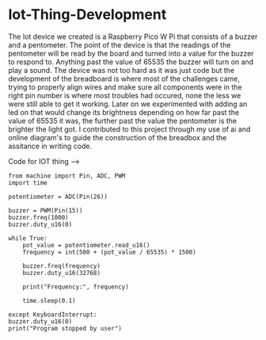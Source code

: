 # Iot-Thing-Development

The Iot device we created is a Raspberry Pico W Pi that consists of a buzzer and a pentometer. The
point of the device is that the readings of the pentometer will be read by the board and turned
into a value for the buzzer to respond to. Anything past the value of 65535 the buzzer will turn on 
and play a sound. The device was not too hard as it was just code but the development of the 
breadboard is where most of the challenges came, trying to properly align wires and make sure
all components were in the right pin number is where most troubles had occured, none the less 
we were still able to get it working. Later on we experimented with adding an led on that would
change its brightness depending on how far past the value of 65535 it was, the further past the
value the pentometer is the brighter the light got. I contributed to this project through my 
use of ai and online diagram's to guide the construction of the breadbox and the assitance in 
writing code.


Code for IOT thing -->

    from machine import Pin, ADC, PWM
    import time

    potentiometer = ADC(Pin(26))

    buzzer = PWM(Pin(15))
    buzzer.freq(1000) 
    buzzer.duty_u16(0)

    while True:
        pot_value = potentiometer.read_u16()
        frequency = int(500 + (pot_value / 65535) * 1500)
        
        buzzer.freq(frequency)
        buzzer.duty_u16(32768)

        print("Frequency:", frequency)

        time.sleep(0.1)

    except KeyboardInterrupt:
    buzzer.duty_u16(0)
    print("Program stopped by user")
